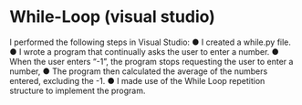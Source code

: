 # While-Loop (visual studio)

I performed the following steps in Visual Studio:
● I created a while.py file.
● I wrote a program that continually asks the user to enter a number.
● When the user enters “-1”, the program stops requesting the user
to enter a number,
● The program then calculated the average of the numbers entered,
excluding the -1.
● I made use of the While Loop repetition structure to implement the
program.
